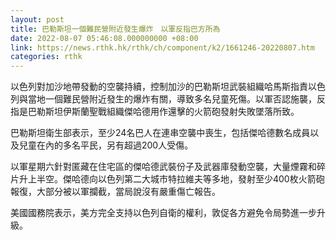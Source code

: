 ```yaml
---
layout: post
title: 巴勒斯坦一個難民營附近發生爆炸　以軍反指巴方所為
date: 2022-08-07 05:46:08.000000000 +08:00
link: https://news.rthk.hk/rthk/ch/component/k2/1661246-20220807.htm
categories: rthk
---
```


以色列對加沙地帶發動的空襲持續，控制加沙的巴勒斯坦武裝組織哈馬斯指責以色列與當地一個難民營附近發生的爆炸有關，導致多名兒童死傷。以軍否認施襲，反指是巴勒斯坦伊斯蘭聖戰組織傑哈德用作還擊的火箭砲發射失敗墜落所致。

巴勒斯坦衛生部表示，至少24名巴人在連串空襲中喪生，包括傑哈德數名成員以及兒童在內的多名平民，另有超過200人受傷。

以軍星期六針對匿藏在住宅區的傑哈德武裝份子及武器庫發動空襲，大量煙霧和碎片升上半空。傑哈德向以色列第二大城市特拉維夫等多地，發射至少400枚火箭砲報復，大部分被以軍攔截，當局說沒有嚴重傷亡報告。

美國國務院表示，美方完全支持以色列自衛的權利，敦促各方避免令局勢進一步升級。
